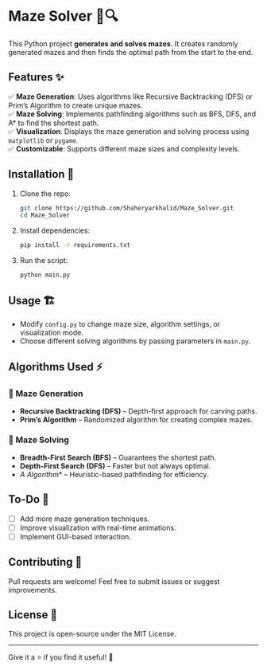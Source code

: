 # Maze Solver 🏁🔍  

This Python project **generates and solves mazes**. It creates randomly generated mazes and then finds the optimal path from the start to the end.  

## Features ✨  

✅ **Maze Generation**: Uses algorithms like Recursive Backtracking (DFS) or Prim’s Algorithm to create unique mazes.  
✅ **Maze Solving**: Implements pathfinding algorithms such as BFS, DFS, and A* to find the shortest path.  
✅ **Visualization**: Displays the maze generation and solving process using `matplotlib` or `pygame`.  
✅ **Customizable**: Supports different maze sizes and complexity levels.  

## Installation 🚀  

1. Clone the repo:  
   ```sh
   git clone https://github.com/Shaheryarkhalid/Maze_Solver.git  
   cd Maze_Solver
   ```
2. Install dependencies:  
   ```sh
   pip install -r requirements.txt
   ```
3. Run the script:  
   ```sh
   python main.py
   ```

## Usage 🏗️  

- Modify `config.py` to change maze size, algorithm settings, or visualization mode.  
- Choose different solving algorithms by passing parameters in `main.py`.  

## Algorithms Used ⚡  

### 🔹 Maze Generation  
- **Recursive Backtracking (DFS)** – Depth-first approach for carving paths.  
- **Prim’s Algorithm** – Randomized algorithm for creating complex mazes.  

### 🔹 Maze Solving  
- **Breadth-First Search (BFS)** – Guarantees the shortest path.  
- **Depth-First Search (DFS)** – Faster but not always optimal.  
- **A* Algorithm** – Heuristic-based pathfinding for efficiency.  


## To-Do 📌  
- [ ] Add more maze generation techniques.  
- [ ] Improve visualization with real-time animations.  
- [ ] Implement GUI-based interaction.  

## Contributing 🤝  

Pull requests are welcome! Feel free to submit issues or suggest improvements.  

## License 📜  

This project is open-source under the MIT License.  

---

Give it a ⭐ if you find it useful! 🚀
